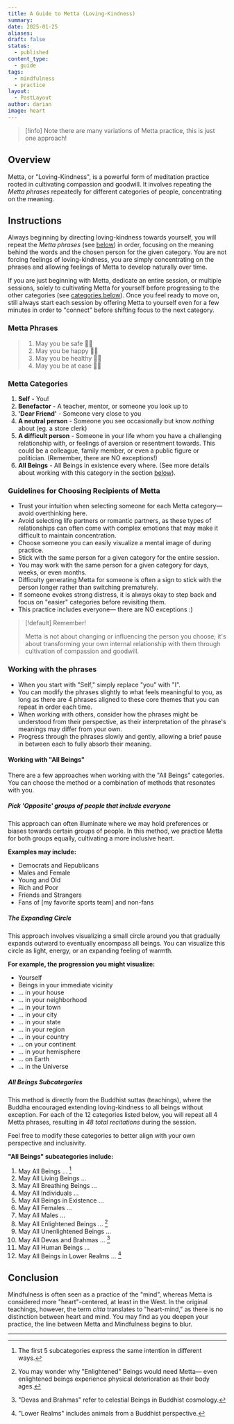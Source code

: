 ```yaml
---
title: A Guide to Metta (Loving-Kindness)
summary: 
date: 2025-01-25
aliases: 
draft: false
status:
  - published
content_type:
  - guide
tags:
  - mindfulness
  - practice
layout:
  - PostLayout
author: darian
image: heart
---
```



> [!info] Note there are many variations of Metta practice, this is just one approach!

## Overview 
<span className="bold-underline">Metta</span>, or "Loving-Kindness", is a powerful form of meditation practice rooted in cultivating compassion and goodwill. It involves repeating the _Metta phrases_ repeatedly for different categories of people, concentrating on the meaning. 

## Instructions 
Always beginning by directing loving-kindness towards yourself,  you will repeat the _Metta phrases_ (see [below](#metta-phrases)) in order, focusing on the meaning behind the words and the chosen person for the given category. You are not forcing feelings of loving-kindness, you are simply concentrating on the phrases and allowing feelings of Metta to develop naturally over time. 

If you are just beginning with Metta, dedicate an entire session, or multiple sessions, solely to cultivating Metta for yourself before progressing to the other categories (see [categories below](#metta-categories)). Once you feel ready to move on, still always start each session by offering Metta to yourself even for a few minutes in order to "connect" before shifting focus to the next category.

### Metta Phrases
> 1. May you be safe 🙏🏼
> 2. May you be happy 🙏🏼
> 3. May you be healthy 🙏🏼
> 4. May you be at ease 🙏🏼

### Metta Categories
1. **Self** - You!
2. **Benefactor** - A teacher, mentor, or someone you look up to
3. **'Dear Friend'** - Someone very close to you 
4. **A neutral person** - Someone you see occasionally but know _nothing_ about (eg. a store clerk)
5. **A difficult person** - Someone in your life whom you have a challenging relationship with, or feelings of aversion or resentment towards. This could be a colleague, family member, or even a public figure or politician. (Remember, there are NO exceptions!)
6. **All Beings** - All Beings in existence every where. (See more details about working with this category in the section [below](#working-with-all-beings)).


### Guidelines for Choosing Recipients of Metta
- Trust your intuition when selecting someone for each Metta category— avoid overthinking here.
- Avoid selecting life partners or romantic partners, as these types of relationships can often come with complex emotions that may make it difficult to maintain concentration. 
- Choose someone you can easily visualize a mental image of during practice.
- Stick with the same person for a given category for the entire session.
- You may work with the same person for a given category for days, weeks, or even months.
- Difficulty generating Metta for someone is often a sign to stick with the person longer rather than switching prematurely. 
- If someone evokes strong distress, it is always okay to step back and focus on "easier" categories before revisiting them.
- This practice includes everyone— there are NO exceptions :) 

> [!default] Remember! 
> 
> Metta is not about changing or influencing the person you choose; it's about transforming your own internal relationship with them through cultivation of compassion and goodwill. 

### Working with the phrases
- When you start with "Self," simply replace "you" with "I". 
- You can modify the phrases slightly to what feels meaningful to you, as long as there are 4 phrases aligned to these core themes that you can repeat in order each time. 
- When working with others, consider how the phrases might be understood from their perspective, as their interpretation of the phrase's meanings may differ from your own. 
- Progress through the phrases slowly and gently, allowing a brief pause in between each to fully absorb their meaning. 

#### Working with "All Beings"

There are a few approaches when working with the "All Beings" categories. You can choose the method or a combination of methods that resonates with you. 

##### <span className="list-heading">Pick 'Opposite' groups of people that include everyone</span>

This approach can often illuminate where we may hold preferences or biases towards certain groups of people. In this method, we practice Metta for both groups equally, cultivating a more inclusive heart. 


**Examples may include:** 

- Democrats and Republicans
- Males and Female 
- Young and Old
- Rich and Poor
- Friends and Strangers 
- Fans of [my favorite sports team] and non-fans



##### <span className="list-heading">The Expanding Circle</span>

 This approach involves visualizing a small circle around you that gradually expands outward to eventually encompass all beings. You can visualize this circle as light, energy, or an expanding feeling of warmth.


**For example, the progression you might visualize:** 

- Yourself
- Beings in your immediate vicinity
- ... in your house
- ... in your neighborhood
- ... in your town
- ... in your city
- ... in your state
- ... in your region
- ... in your country
- ... on your continent
- ... in your hemisphere 
- ... on Earth
- ... in the Universe 


##### <span className="list-heading">All Beings Subcategories</span>

This method is directly from the Buddhist suttas (teachings), where the Buddha encouraged extending loving-kindness to all beings without exception. For each of the 12 categories listed below, you will repeat all 4 Metta phrases, resulting in _48 total recitations_ during the session. 

Feel free to modify these categories to better align with your own perspective and inclusivity.

**"All Beings" subcategories include:** 
1. May All Beings ... [^1]
2. May All Living Beings ...
3. May All Breathing Beings ... 
4. May All Individuals ... 
5. May All Beings in Existence ... 
6. May All Females ...
7. May All Males ...
8. May All Enlightened Beings ... [^2]
9. May All Unenlightened Beings ... 
10. May All Devas and Brahmas ... [^3]
11. May All Human Beings ... 
12. May All Beings in Lower Realms ... [^4]

## Conclusion

Mindfulness is often seen as a practice of the "mind", whereas Metta is considered more "heart"-centered, at least in the West. In the original teachings, however, the term _citta_ translates to "heart-mind," as there is no distinction between heart and mind. You may find as you deepen your practice, the line between Metta and Mindfulness begins to blur.

---

[^1]: The first 5 subcategories express the same intention in different ways.
[^2]: You may wonder why "Enlightened" Beings would need Metta— even enlightened beings experience physical deterioration as their body ages.
[^3]: "Devas and Brahmas" refer to celestial Beings in Buddhist cosmology.
[^4]: "Lower Realms" includes animals from a Buddhist perspective.